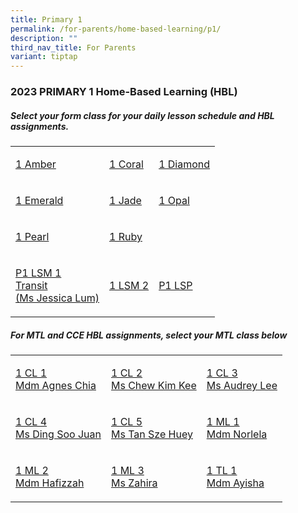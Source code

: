 ```yaml
---
title: Primary 1
permalink: /for-parents/home-based-learning/p1/
description: ""
third_nav_title: For Parents
variant: tiptap
---
```

<h3><strong>2023 PRIMARY 1 Home-Based Learning (HBL)</strong></h3>
<h5>Select your form class for your daily lesson schedule and HBL assignments.</h5>
<table>
<tbody>
<tr>
<td rowspan="1" colspan="1">
<p><a href="https://docs.google.com/spreadsheets/d/1GtwSIH_yJnr3Tam0cMfiBjYl1-2juX0qLXfclNpMcNo/edit?usp=drive_link" rel="noopener noreferrer nofollow" target="_blank">1 Amber</a>
</p>
</td>
<td rowspan="1" colspan="1">
<p><a href="https://docs.google.com/spreadsheets/d/1Jm4B5pT8b8gp2NKBw9fZ37Hc98w98_fDsRPiKSHI8GQ/edit?usp=drive_link" rel="noopener noreferrer nofollow" target="_blank">1 Coral</a>
</p>
</td>
<td rowspan="1" colspan="1">
<p><a href="https://docs.google.com/spreadsheets/d/1wuySnXLH8Co-2GzxyV3QTZLulaqeoL41Sz15fOyo92U/edit?usp=drive_link" rel="noopener noreferrer nofollow" target="_blank">1 Diamond</a>
</p>
</td>
</tr>
<tr>
<td rowspan="1" colspan="1">
<p><a href="https://docs.google.com/spreadsheets/d/1cDVm9Vcvubx_N4GXrehyrBflVWzPpt8CJpZeoYpEvus/edit?usp=drive_link" rel="noopener noreferrer nofollow" target="_blank">1 Emerald</a>
</p>
</td>
<td rowspan="1" colspan="1">
<p><a href="https://docs.google.com/spreadsheets/d/1uEyGGbVjopWKwhN8GBa-LRIwrx7lgFK6_A5_CuTbync/edit?usp=drive_link" rel="noopener noreferrer nofollow" target="_blank">1 Jade</a>
</p>
</td>
<td rowspan="1" colspan="1">
<p><a href="https://docs.google.com/spreadsheets/d/1O2lM5h7cZYdI92yIWCFz7D9ICFVg9NgScUS4ve5nDh8/edit?usp=drive_link" rel="noopener noreferrer nofollow" target="_blank">1 Opal</a>
</p>
</td>
</tr>
<tr>
<td rowspan="1" colspan="1">
<p><a href="https://docs.google.com/spreadsheets/d/1kqi6_CRtF-S-HjtQgK1y4r9-f0svdzCd0t5yZIKk8dg/edit?usp=drive_link" rel="noopener noreferrer nofollow" target="_blank">1 Pearl</a>
</p>
</td>
<td rowspan="1" colspan="1">
<p><a href="https://docs.google.com/spreadsheets/d/1RlG_iNbbBtNu3-c1GetKLtYVY6DcpI_bT0mmistLvDo/edit?usp=drive_link" rel="noopener noreferrer nofollow" target="_blank">1 Ruby</a>
</p>
</td>
<td rowspan="1" colspan="1">
<p></p>
</td>
</tr>
<tr>
<td rowspan="1" colspan="1">
<p><a href="https://docs.google.com/spreadsheets/d/1P0UZzSjdqFZyGwYQ6wGiotohdl0Ex8jCgWSzJ8zX4i0/edit?usp=drive_link" rel="noopener noreferrer nofollow" target="_blank">P1 LSM 1 <br>Transit <br>(Ms Jessica Lum)</a>
</p>
</td>
<td rowspan="1" colspan="1">
<p><a href="https://docs.google.com/spreadsheets/d/1KR6uziuRt0FIPqf6b6tfcsnT7Gvz9vm1RIM8RAIg5EM/edit?usp=drive_link" rel="noopener noreferrer nofollow" target="_blank">1 LSM 2</a>
</p>
</td>
<td rowspan="1" colspan="1">
<p><a href="https://docs.google.com/spreadsheets/d/1UMMPHqejHMoUGcdIM8MA70fbY5n9GxZ2wcac9Fbau50/edit?usp=drive_link" rel="noopener noreferrer nofollow" target="_blank">P1 LSP</a>
</p>
</td>
</tr>
</tbody>
</table>
<h5>For MTL and CCE HBL assignments, select your MTL class below</h5>
<table>
<tbody>
<tr>
<td rowspan="1" colspan="1">
<p><a href="https://docs.google.com/spreadsheets/d/1ESgOph1-n0lac1xAELVUmhVhX8dDz992nFfXGB9xWFo/edit?usp=drive_link" rel="noopener noreferrer nofollow" target="_blank">1 CL 1 <br>Mdm Agnes Chia</a>
</p>
</td>
<td rowspan="1" colspan="1">
<p><a href="https://docs.google.com/spreadsheets/d/1yT2v0B9_D-CyfpCMXL4gqIMfmcFxuShTXYt37Drc78o/edit?usp=drive_link" rel="noopener noreferrer nofollow" target="_blank">1 CL 2 <br>Ms Chew Kim Kee</a>
</p>
</td>
<td rowspan="1" colspan="1">
<p><a href="https://docs.google.com/spreadsheets/d/1Nojy8r7cYxPflJtMbDDbVFLrgUppfVAFbh0s-wiL2ho/edit?usp=drive_link" rel="noopener noreferrer nofollow" target="_blank">1 CL 3 <br>Ms Audrey Lee</a>
</p>
</td>
</tr>
<tr>
<td rowspan="1" colspan="1">
<p><a href="https://docs.google.com/spreadsheets/d/1dF5i0y26jTyG49BuJAVJ1ZK9tK1DpJhn0-mjh0A6Tto/edit?usp=drive_link" rel="noopener noreferrer nofollow" target="_blank">1 CL 4 <br>Ms Ding Soo Juan</a>
</p>
</td>
<td rowspan="1" colspan="1">
<p><a href="https://docs.google.com/spreadsheets/d/1Rx8GyW5qTP3hGHC8PJZ7FJA6gAOo_fNVH7ZBeJu0uOU/edit?usp=drive_link" rel="noopener noreferrer nofollow" target="_blank">1 CL 5 <br>Ms Tan Sze Huey</a>
</p>
</td>
<td rowspan="1" colspan="1">
<p><a href="https://docs.google.com/spreadsheets/d/1aYst3PgtZB93o94-WNTlxIwtDHwBqK7T/edit?usp=drive_link&amp;ouid=118052901982246903681&amp;rtpof=true&amp;sd=true" rel="noopener noreferrer nofollow" target="_blank">1 ML 1<br>Mdm Norlela</a>
</p>
</td>
</tr>
<tr>
<td rowspan="1" colspan="1">
<p><a href="https://docs.google.com/spreadsheets/d/1_UoiwB8oTPPLJxz0mhh68i2j0w0G84cZ/edit?usp=drive_link&amp;ouid=118052901982246903681&amp;rtpof=true&amp;sd=true" rel="noopener noreferrer nofollow" target="_blank">1 ML 2 <br>Mdm Hafizzah</a>
</p>
</td>
<td rowspan="1" colspan="1">
<p><a href="https://docs.google.com/spreadsheets/d/1M3Unkjd3Yqgc3HSqZETvU-SNC2v0f2CQ/edit?usp=drive_link&amp;ouid=118052901982246903681&amp;rtpof=true&amp;sd=true" rel="noopener noreferrer nofollow" target="_blank">1 ML 3 <br>Ms Zahira</a>
</p>
</td>
<td rowspan="1" colspan="1">
<p><a href="https://docs.google.com/spreadsheets/d/1WwnopkEalkURra4uk70jGzV769ZK1cYOZzgL56ug8J0/edit?usp=drive_link" rel="noopener noreferrer nofollow" target="_blank&quot;">1 TL 1<br>Mdm Ayisha</a>
</p>
</td>
</tr>
</tbody>
</table>
<p></p>